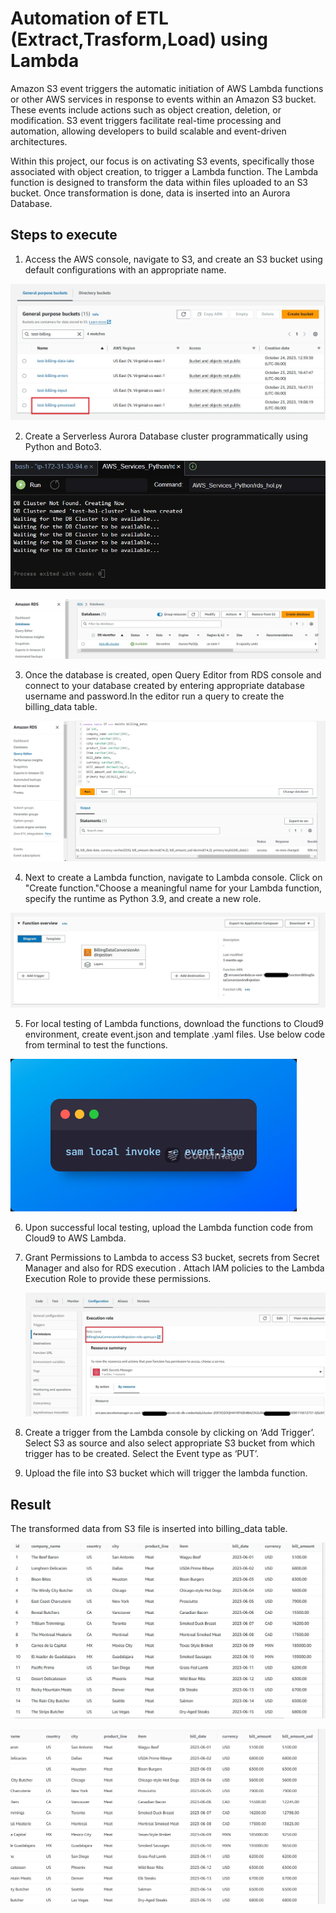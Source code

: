 # Automation of ETL (Extract,Trasform,Load) using Lambda

Amazon S3 event triggers the automatic initiation of AWS Lambda functions or other AWS services in response to events within an Amazon S3 bucket. These events include actions such as object creation, deletion, or modification. S3 event triggers facilitate real-time processing and automation, allowing developers to build scalable and event-driven architectures.

Within this project, our focus is on activating S3 events, specifically those associated with object creation, to trigger a Lambda function. The Lambda function is designed to transform the data within files uploaded to an S3 bucket. Once transformation is done, data is inserted into an Aurora Database.

## Steps to execute

1.	Access the AWS console, navigate to S3, and create an S3 bucket using default configurations with an appropriate name.

   ![alt text](https://github.com/pratheekshavrao/S3_DataTransformation_AuroraStorage/blob/master/images/Bucket_created.jpg)

2.	Create a Serverless Aurora Database cluster programmatically using Python and Boto3.

   ![alt text](https://github.com/pratheekshavrao/S3_DataTransformation_AuroraStorage/blob/master/images/Db-cluster_created.jpg)

  ![alt text](https://github.com/pratheekshavrao/S3_DataTransformation_AuroraStorage/blob/master/images/db_cluster_created.jpg)

3.	Once the database is created, open Query Editor from RDS console and connect to your database created by entering appropriate database username and password.In the editor run a query to create the billing_data table.

   ![alt text](https://github.com/pratheekshavrao/S3_DataTransformation_AuroraStorage/blob/master/images/table_created.jpg)

4.	Next to create a Lambda function,  navigate to Lambda console. Click on "Create function."Choose a meaningful name for your Lambda function, specify the runtime as Python 3.9, and create a new role.

   ![alt text](https://github.com/pratheekshavrao/S3_DataTransformation_AuroraStorage/blob/master/images/lambda_created.jpg)

5.	For local testing of Lambda functions, download the functions to Cloud9 environment, create event.json and template .yaml files. Use below code from terminal to test the functions.

   ![alt text](https://github.com/pratheekshavrao/S3_DataTransformation_AuroraStorage/blob/master/images/Local_invoke_command.jpeg)

6.	Upon successful local testing, upload the Lambda function code from Cloud9 to AWS Lambda.

7.	Grant Permissions to Lambda to access S3 bucket, secrets from Secret Manager and also for RDS execution . Attach IAM policies to the Lambda Execution Role to provide these permissions.

    ![alt text](https://github.com/pratheekshavrao/S3_DataTransformation_AuroraStorage/blob/master/images/lambda_permissions.jpg)

8.	Create a trigger from the Lambda console by clicking on ‘Add Trigger’. Select S3 as source and also select appropriate  S3 bucket from which trigger has to be created. Select the Event type as ‘PUT’.

9.	Upload the file into S3 bucket which will trigger the lambda function.

   
## Result

The transformed data from S3 file is inserted into billing_data table.

![alt text](https://github.com/pratheekshavrao/S3_DataTransformation_AuroraStorage/blob/master/images/data_inserted_db1.jpg)

![alt text](https://github.com/pratheekshavrao/S3_DataTransformation_AuroraStorage/blob/master/images/data_inserted_db2.jpg)
